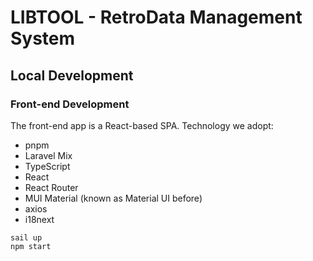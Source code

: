 # LIBTOOL - RetroData Management System

## Local Development

### Front-end Development

The front-end app is a React-based SPA. Technology we adopt:

-   pnpm
-   Laravel Mix
-   TypeScript
-   React
-   React Router
-   MUI Material (known as Material UI before)
-   axios
-   i18next

```
sail up
npm start
```
